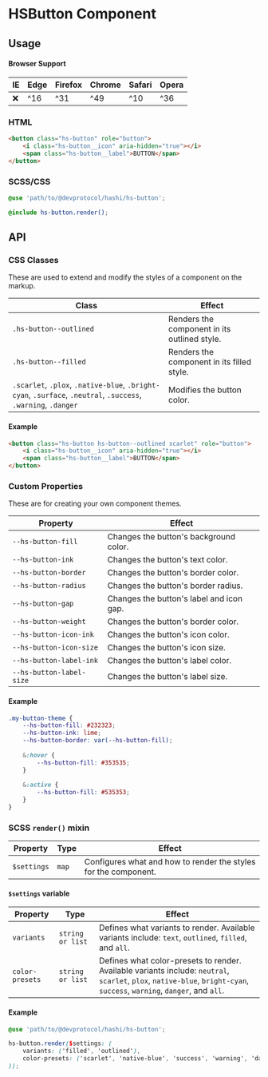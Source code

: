 # HSButton Component
## Usage
#### Browser Support
| IE | Edge | Firefox | Chrome | Safari | Opera |
|---|---|---|---|---|---|
| ❌ | ^16 | ^31 | ^49 | ^10 | ^36 |
### HTML
```html
<button class="hs-button" role="button">
    <i class="hs-button__icon" aria-hidden="true"></i>
    <span class="hs-button__label">BUTTON</span>
</button>
```

### SCSS/CSS
```scss
@use 'path/to/@devprotocol/hashi/hs-button';

@include hs-button.render();
```

## API
### CSS Classes
These are used to extend and modify the styles of a component on the markup.

| Class | Effect |
--- | ---
| `.hs-button--outlined` | Renders the component in its outlined style. |
| `.hs-button--filled` | Renders the component in its filled style. |
| `.scarlet`, `.plox`, `.native-blue`, `.bright-cyan`, `.surface`, `.neutral`, `.success`, `.warning`, `.danger` | Modifies the button color. |

#### Example
```html
<button class="hs-button hs-button--outlined scarlet" role="button">
    <i class="hs-button__icon" aria-hidden="true"></i>
    <span class="hs-button__label">BUTTON</span>
</button>
```

### Custom Properties
These are for creating your own component themes.

| Property | Effect |
|---|---|
| `--hs-button-fill` | Changes the button's background color. |
| `--hs-button-ink` | Changes the button's text color. |
| `--hs-button-border` | Changes the button's border color. |
| `--hs-button-radius` | Changes the button's border radius. |
| `--hs-button-gap` | Changes the button's label and icon gap. |
| `--hs-button-weight` | Changes the button's border color. |
| `--hs-button-icon-ink` | Changes the button's icon color. |
| `--hs-button-icon-size` | Changes the button's icon size. |
| `--hs-button-label-ink` | Changes the button's label color. |
| `--hs-button-label-size` | Changes the button's label size. |

#### Example
```scss
.my-button-theme {
    --hs-button-fill: #232323;
    --hs-button-ink: lime;
    --hs-button-border: var(--hs-button-fill);
    
    &:hover {
        --hs-button-fill: #353535;
    }
    
    &:active {
        --hs-button-fill: #535353;
    }
}
```
### SCSS `render()` mixin
| Property | Type | Effect |
|---|---|---|
| `$settings` | `map` | Configures what and how to render the styles for the component. |

#### `$settings` variable
| Property | Type | Effect |
|---|---|---|
| `variants` | `string or list` | Defines what variants to render. Available variants include: `text`, `outlined`, `filled`, and `all`. |
| `color-presets` | `string or list` | Defines what color-presets to render. Available variants include: `neutral`, `scarlet`, `plox`, `native-blue`, `bright-cyan`, `success`, `warning`, `danger`, and `all`. |

#### Example
```scss
@use 'path/to/@devprotocol/hashi/hs-button';

hs-button.render($settings: (
    variants: ('filled', 'outlined'),
    color-presets: ('scarlet', 'native-blue', 'success', 'warning', 'danger')
));
```